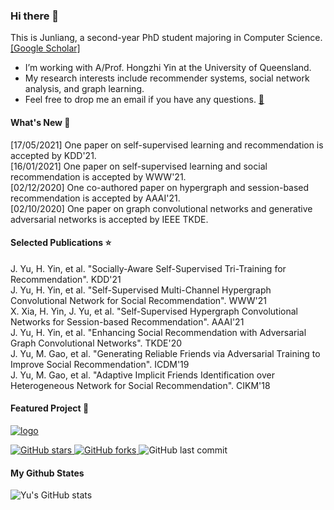 ### Hi there 👋

This is Junliang, a second-year PhD student majoring in Computer Science. [[Google Scholar]](https://scholar.google.com/citations?user=JGuWOUIAAAAJ&hl=EN&oi=ao)
- I’m working with A/Prof. Hongzhi Yin at the University of Queensland.
- My research interests include recommender systems, social network analysis, and graph learning.
- Feel free to drop me an email if you have any questions. [📧](mailto:jl.yu@uq.edu.au)

#### What's New 📢
[17/05/2021] One paper on self-supervised learning and recommendation is accepted by KDD'21.  
[16/01/2021] One paper on self-supervised learning and social recommendation is accepted by WWW'21.  
[02/12/2020] One co-authored paper on hypergraph and session-based recommendation is accepted by AAAI'21.  
[02/10/2020] One paper on graph convolutional networks and generative adversarial networks is accepted by IEEE TKDE.

#### Selected Publications ⭐️
J. Yu, H. Yin, et al. "Socially-Aware Self-Supervised Tri-Training for Recommendation". KDD'21<br>
J. Yu, H. Yin, et al. "Self-Supervised Multi-Channel Hypergraph Convolutional Network for Social Recommendation". WWW'21<br>
X. Xia, H. Yin, J. Yu, et al. "Self-Supervised Hypergraph Convolutional Networks for Session-based Recommendation". AAAI'21<br>
J. Yu, H. Yin, et al. "Enhancing Social Recommendation with Adversarial Graph Convolutional Networks". TKDE'20<br>
J. Yu, M. Gao, et al. "Generating Reliable Friends via Adversarial Training to Improve Social Recommendation". ICDM'19<br>
J. Yu, M. Gao, et al. "Adaptive Implicit Friends Identification over Heterogeneous Network for Social Recommendation". CIKM'18<br>

#### Featured Project 🍊
<a href="https://github.com/Coder-Yu/QRec"> <img src="https://i.ibb.co/Bsn8CM5/logo.png" alt="logo" border="0"></a><br>
<p float="left"> <a href="https://github.com/Coder-Yu/QRec/stargazers"> <img alt="GitHub stars" src="https://img.shields.io/github/stars/Coder-Yu/QRec"/> </a> <a href="https://github.com/Coder-Yu/QRec/network/members"> <img alt="GitHub forks" src="https://img.shields.io/github/forks/Coder-Yu/QRec"/> </a> <img alt="GitHub last commit" src="https://img.shields.io/github/last-commit/Coder-Yu/QRec"></p> 

#### My Github States

![Yu's GitHub stats](https://github-readme-stats.vercel.app/api?username=Coder-Yu)
